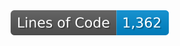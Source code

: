 <div style="width: fit-content; margin: 1rem auto;">
    <img src="https://raw.githubusercontent.com/xgram-js/xgram-main/refs/heads/image-data/badge.svg"  alt="lines count"/>
</div>
